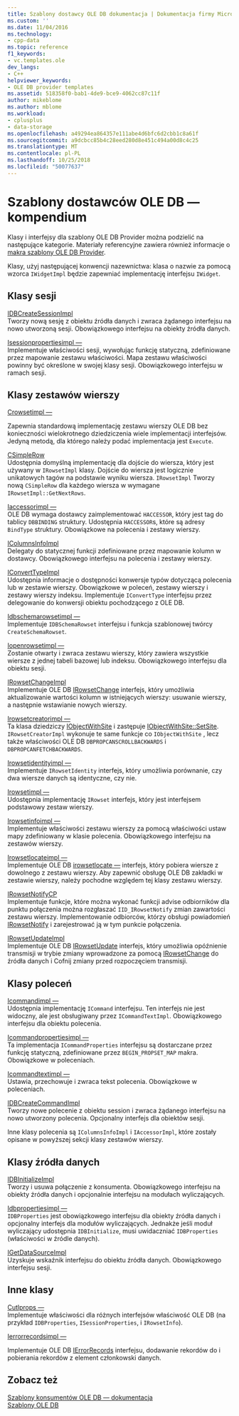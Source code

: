 ```yaml
---
title: Szablony dostawcy OLE DB dokumentacja | Dokumentacja firmy Microsoft
ms.custom: ''
ms.date: 11/04/2016
ms.technology:
- cpp-data
ms.topic: reference
f1_keywords:
- vc.templates.ole
dev_langs:
- C++
helpviewer_keywords:
- OLE DB provider templates
ms.assetid: 518358f0-bab1-4de9-bce9-4062cc87c11f
author: mikeblome
ms.author: mblome
ms.workload:
- cplusplus
- data-storage
ms.openlocfilehash: a49294ea864357e111abe4d6bfc6d2cbb1c8a61f
ms.sourcegitcommit: a9dcbcc85b4c28eed280d8e451c494a00d8c4c25
ms.translationtype: MT
ms.contentlocale: pl-PL
ms.lasthandoff: 10/25/2018
ms.locfileid: "50077637"
---
```

# <a name="ole-db-provider-templates-reference"></a>Szablony dostawców OLE DB — kompendium

Klasy i interfejsy dla szablony OLE DB Provider można podzielić na następujące kategorie. Materiały referencyjne zawiera również informacje o [makra szablony OLE DB Provider](../../data/oledb/macros-for-ole-db-provider-templates.md).

Klasy, użyj następującej konwencji nazewnictwa: klasa o nazwie za pomocą wzorca `IWidgetImpl` będzie zapewniać implementację interfejsu `IWidget`.

## <a name="session-classes"></a>Klasy sesji

[IDBCreateSessionImpl](../../data/oledb/idbcreatesessionimpl-class.md)<br/>
Tworzy nową sesję z obiektu źródła danych i zwraca żądanego interfejsu na nowo utworzoną sesji. Obowiązkowego interfejsu na obiekty źródła danych.

[Isessionpropertiesimpl —](../../data/oledb/isessionpropertiesimpl-class.md)<br/>
Implementuje właściwości sesji, wywołując funkcję statyczną, zdefiniowane przez mapowanie zestawu właściwości. Mapa zestawu właściwości powinny być określone w swojej klasy sesji. Obowiązkowego interfejsu w ramach sesji.

## <a name="rowset-classes"></a>Klasy zestawów wierszy

[Crowsetimpl —](../../data/oledb/crowsetimpl-class.md)

Zapewnia standardową implementację zestawu wierszy OLE DB bez konieczności wielokrotnego dziedziczenia wiele implementacji interfejsów. Jedyną metodą, dla którego należy podać implementacja jest `Execute`.

[CSimpleRow](../../data/oledb/csimplerow-class.md)<br/>
Udostępnia domyślną implementację dla dojście do wiersza, który jest używany w `IRowsetImpl` klasy. Dojście do wiersza jest logicznie unikatowych tagów na podstawie wyniku wiersza. `IRowsetImpl` Tworzy nową `CSimpleRow` dla każdego wiersza w wymagane `IRowsetImpl::GetNextRows`.

[Iaccessorimpl —](../../data/oledb/iaccessorimpl-class.md)<br/>
OLE DB wymaga dostawcy zaimplementować `HACCESSOR`, który jest tag do tablicy `DBBINDING` struktury. Udostępnia `HACCESSOR`s, które są adresy `BindType` struktury. Obowiązkowe na polecenia i zestawy wierszy.

[IColumnsInfoImpl](../../data/oledb/icolumnsinfoimpl-class.md)<br/>
Delegaty do statycznej funkcji zdefiniowane przez mapowanie kolumn w dostawcy. Obowiązkowego interfejsu na polecenia i zestawy wierszy.

[IConvertTypeImpl](../../data/oledb/iconverttypeimpl-class.md)<br/>
Udostępnia informacje o dostępności konwersje typów dotyczącą polecenia lub w zestawie wierszy. Obowiązkowe w poleceń, zestawy wierszy i zestawy wierszy indeksu. Implementuje `IConvertType` interfejsu przez delegowanie do konwersji obiektu pochodzącego z OLE DB.

[Idbschemarowsetimpl —](../../data/oledb/idbschemarowsetimpl-class.md)<br/>
Implementuje `IDBSchemaRowset` interfejsu i funkcja szablonowej twórcy `CreateSchemaRowset`.

[Iopenrowsetimpl —](../../data/oledb/iopenrowsetimpl-class.md)<br/>
Zostanie otwarty i zwraca zestawu wierszy, który zawiera wszystkie wiersze z jednej tabeli bazowej lub indeksu. Obowiązkowego interfejsu dla obiektu sesji.

[IRowsetChangeImpl](../../data/oledb/irowsetchangeimpl-class.md)<br/>
Implementuje OLE DB [IRowsetChange](/previous-versions/windows/desktop/ms715790) interfejs, który umożliwia aktualizowanie wartości kolumn w istniejących wierszy: usuwanie wierszy, a następnie wstawianie nowych wierszy.

[Irowsetcreatorimpl —](../../data/oledb/irowsetcreatorimpl-class.md)<br/>
Ta klasa dziedziczy [IObjectWithSite](/windows/desktop/api/ocidl/nn-ocidl-iobjectwithsite) i zastępuje [IObjectWithSite::SetSite](/windows/desktop/api/ocidl/nf-ocidl-iobjectwithsite-setsite). `IRowsetCreatorImpl` wykonuje te same funkcje co `IObjectWithSite` , lecz także właściwości OLE DB `DBPROPCANSCROLLBACKWARDS` i `DBPROPCANFETCHBACKWARDS`.

[Irowsetidentityimpl —](../../data/oledb/irowsetidentityimpl-class.md)<br/>
Implementuje `IRowsetIdentity` interfejs, który umożliwia porównanie, czy dwa wiersze danych są identyczne, czy nie.

[Irowsetimpl —](../../data/oledb/irowsetimpl-class.md)<br/>
Udostępnia implementację `IRowset` interfejs, który jest interfejsem podstawowy zestaw wierszy.

[Irowsetinfoimpl —](../../data/oledb/irowsetinfoimpl-class.md)<br/>
Implementuje właściwości zestawu wierszy za pomocą właściwości ustaw mapy zdefiniowany w klasie polecenia. Obowiązkowego interfejsu na zestawów wierszy.

[Irowsetlocateimpl —](../../data/oledb/irowsetlocateimpl-class.md)<br/>
Implementuje OLE DB [irowsetlocate —](/previous-versions/windows/desktop/ms721190) interfejs, który pobiera wiersze z dowolnego z zestawu wierszy. Aby zapewnić obsługę OLE DB zakładki w zestawie wierszy, należy pochodne względem tej klasy zestawu wierszy.

[IRowsetNotifyCP](../../data/oledb/irowsetnotifycp-class.md)<br/>
Implementuje funkcje, które można wykonać funkcji advise odbiorników dla punktu połączenia można rozgłaszać `IID_IRowsetNotify` zmian zawartości zestawu wierszy. Implementowanie odbiorców, którzy obsługi powiadomień [IRowsetNotify](/previous-versions/windows/desktop/ms712959) i zarejestrować ją w tym punkcie połączenia.

[IRowsetUpdateImpl](../../data/oledb/irowsetupdateimpl-class.md)<br/>
Implementuje OLE DB [IRowsetUpdate](/previous-versions/windows/desktop/ms714401) interfejs, który umożliwia opóźnienie transmisji w trybie zmiany wprowadzone za pomocą [IRowsetChange](/previous-versions/windows/desktop/ms715790) do źródła danych i Cofnij zmiany przed rozpoczęciem transmisji.

## <a name="command-classes"></a>Klasy poleceń

[Icommandimpl —](../../data/oledb/icommandimpl-class.md)<br/>
Udostępnia implementację `ICommand` interfejsu. Ten interfejs nie jest widoczny, ale jest obsługiwany przez `ICommandTextImpl`. Obowiązkowego interfejsu dla obiektu polecenia.

[Icommandpropertiesimpl —](../../data/oledb/icommandpropertiesimpl-class.md)<br/>
Ta implementacja `ICommandProperties` interfejsu są dostarczane przez funkcję statyczną, zdefiniowane przez `BEGIN_PROPSET_MAP` makra. Obowiązkowe w poleceniach.

[Icommandtextimpl —](../../data/oledb/icommandtextimpl-class.md)<br/>
Ustawia, przechowuje i zwraca tekst polecenia. Obowiązkowe w poleceniach.

[IDBCreateCommandImpl](../../data/oledb/idbcreatecommandimpl-class.md)<br/>
Tworzy nowe polecenie z obiektu session i zwraca żądanego interfejsu na nowo utworzony polecenia. Opcjonalny interfejs dla obiektów sesji.

Inne klasy polecenia są `IColumnsInfoImpl` i `IAccessorImpl`, które zostały opisane w powyższej sekcji klasy zestawów wierszy.

## <a name="data-source-classes"></a>Klasy źródła danych

[IDBInitializeImpl](../../data/oledb/idbinitializeimpl-class.md)<br/>
Tworzy i usuwa połączenie z konsumenta. Obowiązkowego interfejsu na obiekty źródła danych i opcjonalnie interfejsu na modułach wyliczających.

[Idbpropertiesimpl —](../../data/oledb/idbpropertiesimpl-class.md)<br/>
`IDBProperties` jest obowiązkowego interfejsu dla obiekty źródła danych i opcjonalny interfejs dla modułów wyliczających. Jednakże jeśli moduł wyliczający udostępnia `IDBInitialize`, musi uwidaczniać `IDBProperties` (właściwości w źródle danych).

[IGetDataSourceImpl](../../data/oledb/igetdatasourceimpl-class.md)<br/>
Uzyskuje wskaźnik interfejsu do obiektu źródła danych. Obowiązkowego interfejsu sesji.

## <a name="other-classes"></a>Inne klasy

[Cutlprops —](../../data/oledb/cutlprops-class.md)<br/>
Implementuje właściwości dla różnych interfejsów właściwość OLE DB (na przykład `IDBProperties`, `ISessionProperties`, i `IRowsetInfo`).

[Ierrorrecordsimpl —](../../data/oledb/ierrorrecordsimpl-class.md)

Implementuje OLE DB [IErrorRecords](/previous-versions/windows/desktop/ms718112) interfejsu, dodawanie rekordów do i pobierania rekordów z element członkowski danych.

## <a name="see-also"></a>Zobacz też

[Szablony konsumentów OLE DB — dokumentacja](../../data/oledb/ole-db-consumer-templates-reference.md)<br/>
[Szablony OLE DB](../../data/oledb/ole-db-templates.md)